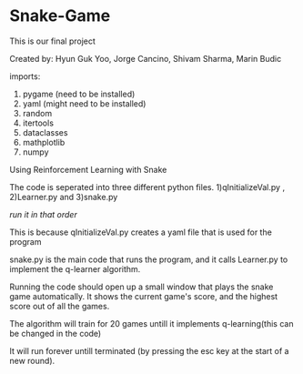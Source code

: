 # Snake-Game

This is our final project

Created by:
Hyun Guk Yoo,
Jorge Cancino,
Shivam Sharma, 
Marin Budic

imports:
1. pygame	(need to be installed)
2. yaml	(might need to be installed)
3. random
4. itertools
5. dataclasses
6. mathplotlib
7. numpy

Using Reinforcement Learning with Snake

The code is seperated into three different python files. 
1)qInitializeVal.py , 2)Learner.py and 3)snake.py

*run it in that order*

This is because qInitializeVal.py creates a yaml file that 
is used for the program


snake.py is the main code that runs the program, and it calls
Learner.py to implement the q-learner algorithm. 

Running the code should open up a small window that plays the 
snake game automatically. It shows the current game's score,
and the highest score out of all the games. 

The algorithm will train for 20 games untill it implements 
q-learning(this can be changed in the code)

It will run forever untill terminated
(by pressing the esc key at the start of a new round).
